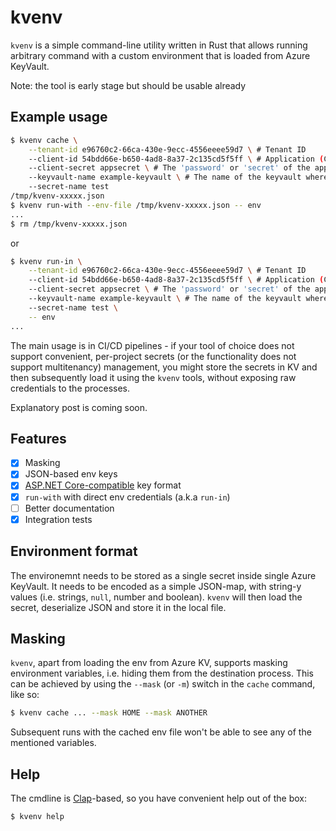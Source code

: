 kvenv
=====

`kvenv` is a simple command-line utility written in Rust that allows running arbitrary command with
a custom environment that is loaded from Azure KeyVault.

Note: the tool is early stage but should be usable already

## Example usage
```sh
$ kvenv cache \
    --tenant-id e96760c2-66ca-430e-9ecc-4556eeee59d7 \ # Tenant ID
    --client-id 54bdd66e-b650-4ad8-8a37-2c135cd5f5ff \ # Application (Client) ID
    --client-secret appsecret \ # The 'password' or 'secret' of the application
    --keyvault-name example-keyvault \ # The name of the keyvault where the secret is stored (and app has access)
    --secret-name test
/tmp/kvenv-xxxxx.json
$ kvenv run-with --env-file /tmp/kvenv-xxxxx.json -- env
...
$ rm /tmp/kvenv-xxxxx.json
```

or

```sh
$ kvenv run-in \
    --tenant-id e96760c2-66ca-430e-9ecc-4556eeee59d7 \ # Tenant ID
    --client-id 54bdd66e-b650-4ad8-8a37-2c135cd5f5ff \ # Application (Client) ID
    --client-secret appsecret \ # The 'password' or 'secret' of the application
    --keyvault-name example-keyvault \ # The name of the keyvault where the secret is stored (and app has access)
    --secret-name test \
    -- env
...
```

The main usage is in CI/CD pipelines - if your tool of choice does not support convenient,
per-project secrets (or the functionality does not support multitenancy) management, you might store
the secrets in KV and then subsequently load it using the `kvenv` tools, without exposing raw
credentials to the processes.

Explanatory post is coming soon.

## Features

- [x] Masking
- [x] JSON-based env keys
- [x] [ASP.NET Core-compatible](https://docs.microsoft.com/en-us/aspnet/core/security/key-vault-configuration?view=aspnetcore-5.0) key format
- [x] `run-with` with direct env credentials (a.k.a `run-in`)
- [ ] Better documentation
- [x] Integration tests

## Environment format

The environemnt needs to be stored as a single secret inside single Azure KeyVault. It needs to be
encoded as a simple JSON-map, with string-y values (i.e. strings, `null`, number and boolean).
`kvenv` will then load the secret, deserialize JSON and store it in the local file.

## Masking

`kvenv`, apart from loading the env from Azure KV, supports masking environment variables, i.e.
hiding them from the destination process. This can be achieved by using the `--mask` (or `-m`)
switch in the `cache` command, like so:

```sh
$ kvenv cache ... --mask HOME --mask ANOTHER
```

Subsequent runs with the cached env file won't be able to see any of the mentioned variables.

## Help

The cmdline is [Clap](https://clap.rs/)-based, so you have convenient help out of the box:
```sh
$ kvenv help
```
